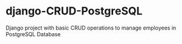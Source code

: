 # django-CRUD-PostgreSQL
Django project with basic CRUD operations to manage employees in PostgreSQL Database

